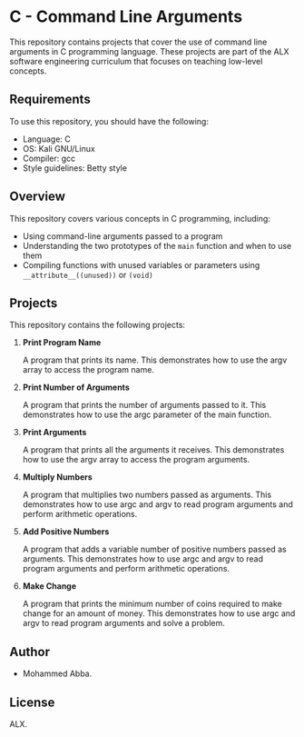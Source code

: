 # C - Command Line Arguments

This repository contains projects that cover the use of command line arguments in C programming language. These projects are part of the ALX software engineering curriculum that focuses on teaching low-level concepts.

## Requirements

To use this repository, you should have the following:
- Language: C
- OS: Kali GNU/Linux
- Compiler: gcc
- Style guidelines: Betty style

## Overview

This repository covers various concepts in C programming, including:

- Using command-line arguments passed to a program
- Understanding the two prototypes of the `main` function and when to use them
- Compiling functions with unused variables or parameters using `` __attribute__((unused))`` or ``(void)``

## Projects

This repository contains the following projects:

1. **Print Program Name**

   A program that prints its name. This demonstrates how to use the argv array to access the program name.

2. **Print Number of Arguments**

   A program that prints the number of arguments passed to it. This demonstrates how to use the argc parameter of the main function.

3. **Print Arguments**

   A program that prints all the arguments it receives. This demonstrates how to use the argv array to access the program arguments.

4. **Multiply Numbers**

   A program that multiplies two numbers passed as arguments. This demonstrates how to use argc and argv to read program arguments and perform arithmetic operations.

5. **Add Positive Numbers**

   A program that adds a variable number of positive numbers passed as arguments. This demonstrates how to use argc and argv to read program arguments and perform arithmetic operations.

6. **Make Change**

   A program that prints the minimum number of coins required to make change for an amount of money. This demonstrates how to use argc and argv to read program arguments and solve a problem.


## Author

- Mohammed Abba.

## License

ALX.
